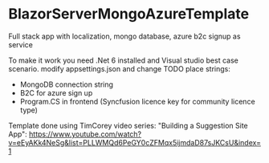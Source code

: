 # BlazorServerMongoAzureTemplate
Full stack app with localization, mongo database, azure b2c signup as service 

To make it work you need .Net 6 installed and Visual studio best case scenario. 
modify appsettings.json and change TODO place strings: 
- MongoDB connection string
- B2C for azure sign up 
- Program.CS in frontend (Syncfusion licence key for community licence type)

Template done using TimCorey video series: "Building a Suggestion Site App": https://www.youtube.com/watch?v=eEyAKk4NeSg&list=PLLWMQd6PeGY0cZFMqx5ijmdaD87sJKCsU&index=1
